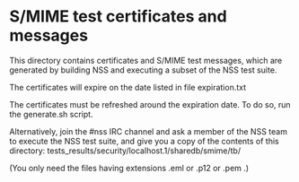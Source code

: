 S/MIME test certificates and messages
=====================================

This directory contains certificates and S/MIME test messages, which are
generated by building NSS and executing a subset of the NSS test suite.

The certificates will expire on the date listed in file expiration.txt

The certificates must be refreshed around the expiration date.
To do so, run the generate.sh script.

Alternatively, join the #nss IRC channel and ask a member of the NSS
team to execute the NSS test suite, and give you a copy of the contents
of this directory:
  tests_results/security/localhost.1/sharedb/smime/tb/

(You only need the files having extensions .eml or .p12 or .pem .)
